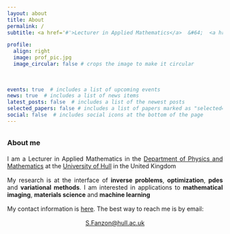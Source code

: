 ```yaml
---
layout: about
title: About
permalink: /
subtitle: <a href='#'>Lecturer in Applied Mathematics</a>  &#64;  <a href='https://www.hull.ac.uk'>Hull</a>

profile:
  align: right
  image: prof_pic.jpg
  image_circular: false # crops the image to make it circular
  
    
    
events: true  # includes a list of upcoming events    
news: true  # includes a list of news items
latest_posts: false  # includes a list of the newest posts
selected_papers: false # includes a list of papers marked as "selected={true}"
social: false  # includes social icons at the bottom of the page
---
```



<h3 style="margin-bottom: 1.2rem; margin-top: 2rem;"><b>About me</b></h3>

<p style="text-align: justify;">
I am a Lecturer in Applied Mathematics in the <a href='https://www.hull.ac.uk/faculties/departments/department-of-physics-and-mathematics'>Department of Physics and Mathematics</a> at the <a href='https://www.hull.ac.uk'>University of Hull</a> in the United Kingdom
</p>

<p style="text-align: justify; margin-top: 1rem;">
My research is at the interface of <b>inverse problems</b>, <b>optimization</b>, <b>pdes</b> and <b>variational methods</b>. I am interested in applications to <b>mathematical imaging</b>, <b>materials science</b> and <b>machine learning</b>
</p>

<p style="text-align: justify; margin-top: 1rem;">
My contact information is <a href='#contact_info'>here</a>. The best way to reach me is by email:
</p>

<p style="text-align: center; margin-top: 1rem;">
<a href = "mailto: S.Fanzon@hull.ac.uk">S.Fanzon@hull.ac.uk</a>
</p>

